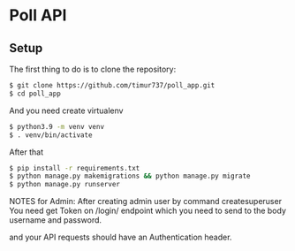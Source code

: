 # Poll API

## Setup

The first thing to do is to clone the repository:

```sh
$ git clone https://github.com/timur737/poll_app.git
$ cd poll_app
```
And you need create virtualenv
```sh
$ python3.9 -m venv venv
$ . venv/bin/activate
```
After that
```sh
$ pip install -r requirements.txt
$ python manage.py makemigrations && python manage.py migrate
$ python manage.py runserver
```

NOTES for Admin:
After creating admin user by command createsuperuser
You need get Token on /login/ endpoint which you need to send to the body username and password.

and your API requests should have an Authentication header.

